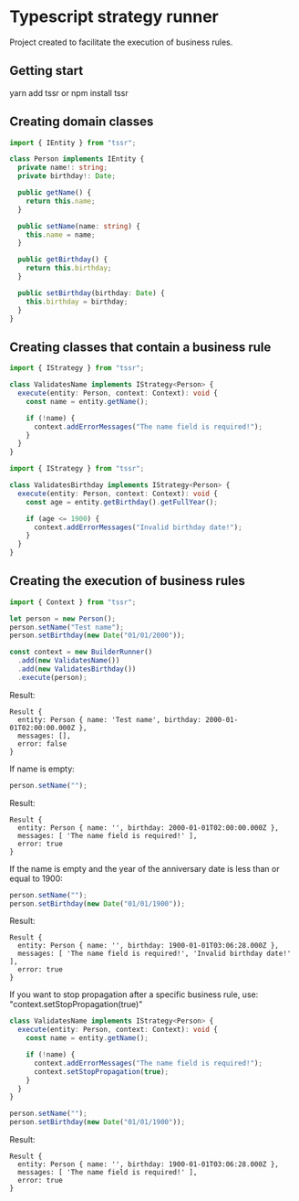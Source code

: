 # Typescript strategy runner

Project created to facilitate the execution of business rules.

## Getting start

yarn add tssr
or
npm install tssr

## Creating domain classes

```typescript
import { IEntity } from "tssr";

class Person implements IEntity {
  private name!: string;
  private birthday!: Date;

  public getName() {
    return this.name;
  }

  public setName(name: string) {
    this.name = name;
  }

  public getBirthday() {
    return this.birthday;
  }

  public setBirthday(birthday: Date) {
    this.birthday = birthday;
  }
}
```

## Creating classes that contain a business rule

```typescript
import { IStrategy } from "tssr";

class ValidatesName implements IStrategy<Person> {
  execute(entity: Person, context: Context): void {
    const name = entity.getName();

    if (!name) {
      context.addErrorMessages("The name field is required!");
    }
  }
}
```

```typescript
import { IStrategy } from "tssr";

class ValidatesBirthday implements IStrategy<Person> {
  execute(entity: Person, context: Context): void {
    const age = entity.getBirthday().getFullYear();

    if (age <= 1900) {
      context.addErrorMessages("Invalid birthday date!");
    }
  }
}
```

## Creating the execution of business rules

```typescript
import { Context } from "tssr";

let person = new Person();
person.setName("Test name");
person.setBirthday(new Date("01/01/2000"));

const context = new BuilderRunner()
  .add(new ValidatesName())
  .add(new ValidatesBirthday())
  .execute(person);
```

Result:

```
Result {
  entity: Person { name: 'Test name', birthday: 2000-01-01T02:00:00.000Z },
  messages: [],
  error: false
}
```

If name is empty:

```typescript
person.setName("");
```

Result:

```
Result {
  entity: Person { name: '', birthday: 2000-01-01T02:00:00.000Z },
  messages: [ 'The name field is required!' ],
  error: true
}
```

If the name is empty and the year of the anniversary date is less than or equal to 1900:

```typescript
person.setName("");
person.setBirthday(new Date("01/01/1900"));
```

Result:

```
Result {
  entity: Person { name: '', birthday: 1900-01-01T03:06:28.000Z },
  messages: [ 'The name field is required!', 'Invalid birthday date!' ],
  error: true
}
```

If you want to stop propagation after a specific business rule, use: "context.setStopPropagation(true)"

```typescript
class ValidatesName implements IStrategy<Person> {
  execute(entity: Person, context: Context): void {
    const name = entity.getName();

    if (!name) {
      context.addErrorMessages("The name field is required!");
      context.setStopPropagation(true);
    }
  }
}
```

```typescript
person.setName("");
person.setBirthday(new Date("01/01/1900"));
```

Result:

```
Result {
  entity: Person { name: '', birthday: 1900-01-01T03:06:28.000Z },
  messages: [ 'The name field is required!' ],
  error: true
}
```
